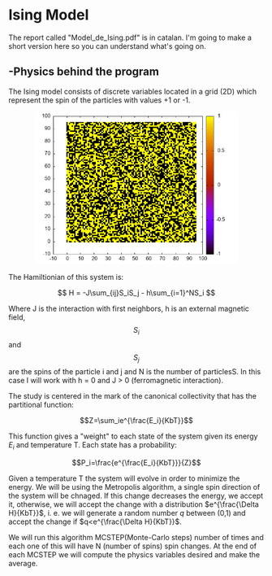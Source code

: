 # Ising Model
The report called "Model_de_Ising.pdf" is in catalan. I'm going to make a short version here so you can understand what's going on.
## -Physics behind the program
The Ising model consists of discrete variables located in a grid (2D) which represent the spin of the particles with values +1 or -1.
<p align="center">
  <img src="Practica%201/MontaneAlbert/ex2.jpeg" alt="ex2" width="400" height="300"/>
</p>
The Hamiltionian of this system is:

$$ H = -J\sum_{ij}S_iS_j - h\sum_{i=1}^NS_i  $$

Where J is the interaction with first neighbors, h is an external magnetic field, $$S_i$$ and $$S_j$$ are the spins of the particle i and j and N is the number of particlesS. In this case I will work with  h = 0 and J > 0 (ferromagnetic interaction).

The study is centered in the mark of the canonical collectivity that has the partitional function:

$$Z=\sum_ie^{\frac{E_i}{KbT}}$$

This function gives a "weight" to each state of the system given its energy $E_i$ and temperature T. Each state has a probability:

$$P_i=\frac{e^{\frac{E_i}{KbT}}}{Z}$$

Given a temperature T the system will evolve in order to minimize the energy. We will be using the Metropolis algorithm, a single spin direction of the system will be chnaged. If this change decreases the energy, we accept it, otherwise, we will accept the change with a distribution $e^{\frac{\Delta H}{KbT}}$, i. e. we will generate a random number $q$ between (0,1) and accept the change if $q<e^{\frac{\Delta H}{KbT}}$.


We will run this algorithm MCSTEP(Monte-Carlo steps) number of times and each one of this will have N (number of spins) spin changes. At the end of each MCSTEP we will compute the physics variables desired and make the average.



